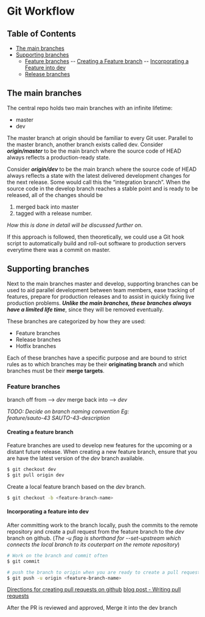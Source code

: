 # Git Workflow

## Table of Contents
* [The main branches](#the-main-branches)
* [Supporting branches](#supporting-branches)
     - [Feature branches](#feature-branches)
     -- [Creating a Feature branch](#creating-a-feature-branch)
     -- [Incorporating a Feature into dev](#incorporating-a-feature-into-dev)
     - [Release branches](#release-branches)

## The main branches
The central repo holds two main branches with an infinite lifetime:
   - master
   - dev
  
The master branch at origin should be familiar to every Git user. Parallel to the master branch, another branch exists called dev.
Consider ***origin/master*** to be the main branch where the source code of HEAD always reflects a production-ready state.

Consider ***origin/dev*** to be the main branch where the source code of HEAD always reflects a state with the latest delivered development changes for the next release. Some would call this the “integration branch”. When the source code in the develop branch reaches a stable point and is ready to be released, all of the changes should be 
   1. merged back into master 
   2. tagged with a release number. 

*How this is done in detail will be discussed further on*.

If this approach is followed, then theoretically, we could use a Git hook script to automatically build and roll-out software to production servers everytime there was a commit on master.

## Supporting branches 
Next to the main branches master and develop, supporting branches can be used to aid parallel development between team members, ease tracking of features, prepare for production releases and to assist in quickly fixing live production problems. ***Unlike the main branches, these branches always have a limited life time***, since they will be removed eventually.

These branches are categorized by how they are used:
   - Feature branches
   - Release branches
   - Hotfix branches
  
Each of these branches have a specific purpose and are bound to strict rules as to which branches may be their **originating branch** and which branches must be their **merge targets**. 

### Feature branches
branch off from --> *dev*
merge back into --> *dev*

*TODO: Decide on branch naming convention
Eg:  
feature/sauto-43
SAUTO-43-description*

#### Creating a feature branch
Feature branches are used to develop new features for the upcoming or a distant future release.
When creating a new feature branch, ensure that you are have the latest version of the *dev* branch available.
```sh
$ git checkout dev
$ git pull origin dev
```
Create a local feature branch based on the *dev* branch. 
```sh
$ git checkout -b <feature-branch-name>
```

#### Incorporating a feature into dev
After committing work to the branch locally, push the commits to the remote repository and create a pull request from the feature branch to the *dev* branch on github. (*The -u flag is shorthand for --set-upstream which connects the local branch to its couterpart on the remote repository*)  

```sh
# Work on the branch and commit often
$ git commit

# push the branch to origin when you are ready to create a pull request
$ git push -u origin <feature-branch-name>
```
[Directions for creating pull requests on github](https://help.github.com/en/github/collaborating-with-issues-and-pull-requests/creating-a-pull-request)
[blog post - Writing pull  requests](https://github.blog/2015-01-21-how-to-write-the-perfect-pull-request/)

After the PR is reviewed and approved, Merge it into the dev branch
